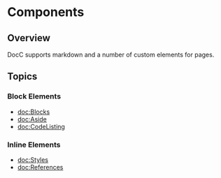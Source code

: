 # Components

## Overview
DocC supports markdown and a number of custom elements for pages.

## Topics

### Block Elements
- <doc:Blocks>
- <doc:Aside>
- <doc:CodeListing>

### Inline Elements
- <doc:Styles>
- <doc:References>
